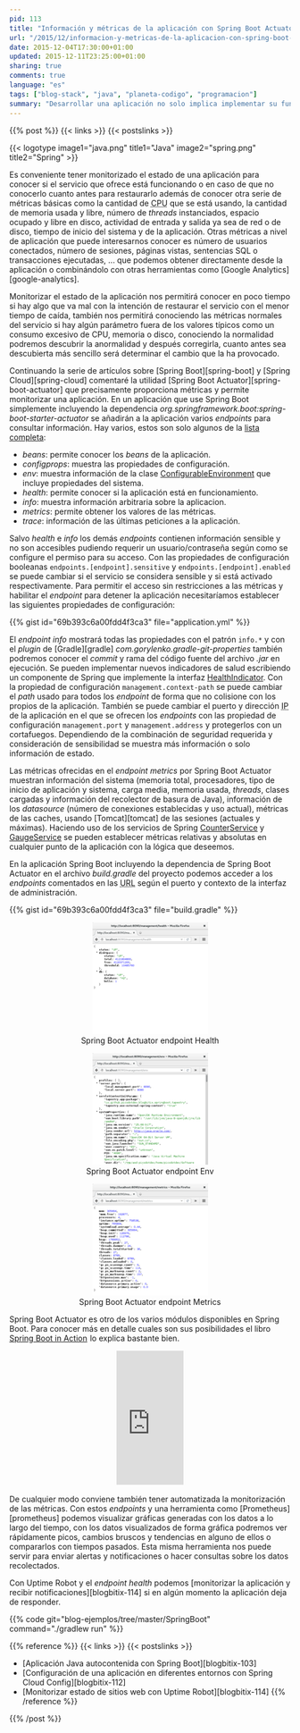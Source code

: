 ```yaml
---
pid: 113
title: "Información y métricas de la aplicación con Spring Boot Actuator"
url: "/2015/12/informacion-y-metricas-de-la-aplicacion-con-spring-boot-actuator/"
date: 2015-12-04T17:30:00+01:00
updated: 2015-12-11T23:25:00+01:00
sharing: true
comments: true
language: "es"
tags: ["blog-stack", "java", "planeta-codigo", "programacion"]
summary: "Desarrollar una aplicación no solo implica implementar su funcionalidad, esa aplicación ha de mantenerse funcionando en su entorno de producción. Monitorizar y disponer de información sobre el estado ayuda a mantenerla funcionando sin ninguna caída de servicio u obtener métricas para mejorar su funcionamiento. Entre las numerosas funcionalidades ofrecidas por Spring para las aplicaciones Java está Spring Boot Actuator que precisamente nos proporcionará métricas e información interesantes de serie pudiendo implementar nueva según la necesidades."
---
```


{{% post %}}
{{< links >}}
{{< postslinks >}}

{{< logotype image1="java.png" title1="Java" image2="spring.png" title2="Spring" >}}

Es conveniente tener monitorizado el estado de una aplicación para conocer si el servicio que ofrece está funcionando o en caso de que no conocerlo cuanto antes para restaurarlo además de conocer otra serie de métricas básicas como la cantidad de <abbr title="Central Processing Unit">CPU</abbr> que se está usando, la cantidad de memoria usada y libre, número de _threads_ instanciados, espacio ocupado y libre en disco, actividad de entrada y salida ya sea de red o de disco, tiempo de inicio del sistema y de la aplicación. Otras métricas a nivel de aplicación que puede interesarnos conocer es número de usuarios conectados, número de sesiones, páginas vistas, sentencias SQL o transacciones ejecutadas, ... que podemos obtener directamente desde la aplicación o combinándolo con otras herramientas como [Google Analytics][google-analytics].

Monitorizar el estado de la aplicación nos permitirá conocer en poco tiempo si hay algo que va mal con la intención de restaurar el servicio con el menor tiempo de caída, también nos permitirá conociendo las métricas normales del servicio si hay algún parámetro fuera de los valores típicos como un consumo excesivo de CPU, memoria o disco, conociendo la normalidad podremos descubrir la anormalidad y después corregirla, cuanto antes sea descubierta más sencillo será determinar el cambio que la ha provocado.

Continuando la serie de artículos sobre [Spring Boot][spring-boot] y [Spring Cloud][spring-cloud] comentaré la utilidad [Spring Boot Actuator][spring-boot-actuator] que precisamente proporciona métricas y permite monitorizar una aplicación. En un aplicación que use Spring Boot simplemente incluyendo la dependencia _org.springframework.boot:spring-boot-starter-actuator_ se añadirán a la aplicación varios _endpoints_ para consultar información. Hay varios, estos son solo algunos de la [lista completa](http://docs.spring.io/spring-boot/docs/current-SNAPSHOT/reference/htmlsingle/#production-ready-endpoints):

* _beans_: permite conocer los _beans_ de la aplicación.
* _configprops_: muestra las propiedades de configuración.
* _env_: muestra información de la clase [ConfigurableEnvironment](https://docs.spring.io/spring/docs/current/javadoc-api/org/springframework/core/env/ConfigurableEnvironment.html) que incluye propiedades del sistema.
* _health_: permite conocer si la aplicación está en funcionamiento.
* _info_: muestra información arbitraria sobre la aplicacion.
* _metrics_: permite obtener los valores de las métricas.
* _trace_: información de las últimas peticiones a la aplicación.

Salvo _health_ e _info_ los demás _endpoints_ contienen información sensible y no son accesibles pudiendo requerir un usuario/contraseña según como se configure el permiso para su acceso. Con las propiedades de configuración booleanas <code>endpoints.[endpoint].sensitive</code> y <code>endpoints.[endpoint].enabled</code> se puede cambiar si el servicio se considera sensible y si está activado respectivamente. Para permitir el acceso sin restricciones a las métricas y habilitar el _endpoint_ para detener la aplicación necesitaríamos establecer las siguientes propiedades de configuración:

{{% gist id="69b393c6a00fdd4f3ca3" file="application.yml" %}}

El _endpoint_ _info_ mostrará todas las propiedades con el patrón <code>info.\*</code> y con el _plugin_ de [Gradle][gradle] _com.gorylenko.gradle-git-properties_ también podremos conocer el _commit_ y rama del código fuente del archivo _.jar_ en ejecución. Se pueden implementar nuevos indicadores de salud escribiendo un componente de Spring que implemente la interfaz [HealthIndicator](http://docs.spring.io/spring-boot/docs/current/api/org/springframework/boot/actuate/health/HealthIndicator.html). Con la propiedad de configuración <code>management.context-path</code> se puede cambiar el _path_ usado para todos los _endpoint_ de forma que no colisione con los propios de la aplicación. También se puede cambiar el puerto y dirección <abbr title="Internet Protocol">IP</abbr> de la aplicación en el que se ofrecen los _endpoints_ con las propiedad de configuración <code>management.port</code> y <code>management.address</code> y protegerlos con un cortafuegos. Dependiendo de la combinación de seguridad requerida y consideración de sensibilidad se muestra más información o solo información de estado.

Las métricas ofrecidas en el _endpoint_ _metrics_ por Spring Boot Actuator muestran información del sistema (memoria total, procesadores, tipo de inicio de aplicación y sistema, carga media, memoria usada, _threads_, clases cargadas y información del recolector de basura de Java), información de los _datasource_ (número de conexiones establecidas y uso actual), métricas de las caches, usando [Tomcat][tomcat] de las sesiones (actuales y máximas). Haciendo uso de los servicios de Spring [CounterService](http://docs.spring.io/spring-boot/docs/current/api/org/springframework/boot/actuate/metrics/CounterService.html) y [GaugeService](http://docs.spring.io/spring-boot/docs/current/api/org/springframework/boot/actuate/metrics/GaugeService.html) se pueden establecer métricas relativas y absolutas en cualquier punto de la aplicación con la lógica que deseemos.

En la aplicación Spring Boot incluyendo la dependencia de Spring Boot Actuator en el archivo _build.gradle_ del proyecto podemos acceder a los _endpoints_ comentados en las <abbr title="Uniform Resource Locator">URL</abbr> según el puerto y contexto de la interfaz de administración.

{{% gist id="69b393c6a00fdd4f3ca3" file="build.gradle" %}}

<div class="media" style="text-align: center;">
    <figure>
        <a href="assets/images/custom/posts/113/spring-boot-actuator-health.png" title="Spring Boot Actuator endpoint Health" data-gallery><img src="assets/images/custom/posts/113/spring-boot-actuator-health-thumb.png"></a>
        <figcaption>Spring Boot Actuator endpoint Health</figcaption>
    </figure>
    <figure>
        <a href="assets/images/custom/posts/113/spring-boot-actuator-env.png" title="Spring Boot Actuator endpoint Env" data-gallery><img src="assets/images/custom/posts/113/spring-boot-actuator-env-thumb.png"></a>
        <figcaption>Spring Boot Actuator endpoint Env</figcaption>
    </figure>
    <figure>
        <a href="assets/images/custom/posts/113/spring-boot-actuator-metrics.png" title="Spring Boot Actuator endpoint Metrics" data-gallery><img src="assets/images/custom/posts/113/spring-boot-actuator-metrics-thumb.png"></a>
        <figcaption>Spring Boot Actuator endpoint Metrics</figcaption>
    </figure>
</div>

Spring Boot Actuator es otro de los varios módulos disponibles en Spring Boot. Para conocer más en detalle cuales son sus posibilidades el libro <a rel="nofollow" href="http://www.amazon.es/gp/product/1617292540/ref=as_li_ss_tl?ie=UTF8&camp=3626&creative=24822&creativeASIN=1617292540&linkCode=as2&tag=blobit-21">Spring Boot in Action</a><img src="https://ir-es.amazon-adsystem.com/e/ir?t=blobit-21&l=as2&o=30&a=1617292540" width="1" height="1" border="0" alt="" style="border:none !important; margin:0px !important;" /> lo explica bastante bien.

<div class="media-amazon" style="text-align: center;">
    <iframe src="https://rcm-eu.amazon-adsystem.com/e/cm?lt1=_blank&bc1=000000&IS2=1&bg1=FFFFFF&fc1=000000&lc1=0000FF&t=blobit-21&o=30&p=8&l=as4&m=amazon&f=ifr&ref=ss_til&asins=1617292540&internal=1" style="width:120px;height:240px;" scrolling="no" marginwidth="0" marginheight="0" frameborder="0"></iframe>
</div>

De cualquier modo conviene también tener automatizada la monitorización de las métricas. Con estos _endpoints_ y una herramienta como [Prometheus][prometheus] podemos visualizar gráficas generadas con los datos a lo largo del tiempo, con los datos visualizados de forma gráfica podremos ver rápidamente picos, cambios bruscos y tendencias en alguno de ellos o compararlos con tiempos pasados. Esta misma herramienta nos puede servir para enviar alertas y notificaciones o hacer consultas sobre los datos recolectados.

Con Uptime Robot y el _endpoint_ _health_ podemos [monitorizar la aplicación y recibir notificaciones][blogbitix-114] si en algún momento la aplicación deja de responder.

{{% code git="blog-ejemplos/tree/master/SpringBoot" command="./gradlew run" %}}

{{% reference %}}
{{< links >}}
{{< postslinks >}}
* [Aplicación Java autocontenida con Spring Boot][blogbitix-103]
* [Configuración de una aplicación en diferentes entornos con Spring Cloud Config][blogbitix-112]
* [Monitorizar estado de sitios web con Uptime Robot][blogbitix-114]
{{% /reference %}}

{{% /post %}}
